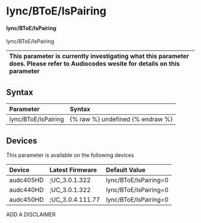 ﻿---
description: lync/BToE/IsPairing
search: false
---

# lync/BToE/IsPairing

#### lync/BToE/IsPairing

lync/BToE/IsPairing


| This parameter is currently investigating what this parameter does. Please refer to Audiocodes wesite for details on this parameter | 
| :--- |

## Syntax
| Parameter | Syntax |
| :--- | :--- |
|lync/BToE/IsPairing | {% raw %} undefined {% endraw %}|

## Devices
This parameter is available on the following devices

| Device | Latest Firmware | Default Value |
|:---|:---|:---|
| audc405HD | ;UC_3.0.1.322 | lync/BToE/IsPairing=0 
| audc440HD | ;UC_3.0.1.322 | lync/BToE/IsPairing=0 
| audc450HD | ;UC_3.0.4.111.77 | lync/BToE/IsPairing=0 

ADD A DISCLAIMER
